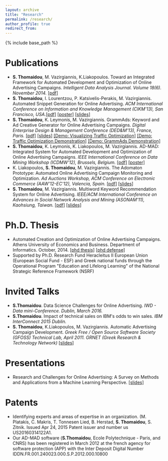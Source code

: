 ```yaml
---
layout: archive
title: "Research"
permalink: /research/
author_profile: true
redirect_from:
---
```


{% include base_path %}

Publications
======
* <b>S. Thomaidou</b>, M. Vazirgiannis, K.Liakopoulos. Toward an Integrated Framework for Automated Development and Optimization of Online Advertising Campaigns. <i>Intelligent Data Analysis Journal. Volume 18(6). November 2014.</i> [[pdf]](http://dl.acm.org/citation.cfm?id=2691107.2691119&coll=DL&dl=GUIDE)
* <b>S. Thomaidou</b>, I. Lourentzou, P. Katsivelis-Perakis, M. Vazirgiannis. Automated Snippet Generation for Online Advertising. <i>ACM International Conference on Information and Knowledge Management (CIKM'13), San Francisco, USA.</i>[[pdf]](https://matinathomaidou.github.io/files/p1841-thomaidou.pdf)
[[poster]](https://matinathomaidou.github.io/files/Poster_1437_CIKM13_Thomaidou.pdf)
[[slides]](https://matinathomaidou.github.io/files/Presentation_1437.pdf)
* <b>S. Thomaidou</b>, K. Leymonis, M. Vazirgiannis. GrammAds: Keyword and Ad Creative Generator for Online Advertising Campaigns. <i>Digital Enterprise Design & Management Conference (DED&M'13), France, Paris.</i>
[[pdf]](https://matinathomaidou.github.io/files/dedm2013_thomaidou.pdf)
[[slides]](https://matinathomaidou.github.io/files/DEDM2013_slides.pdf)
[[Demo: Visualizing Traffic Optimization]](https://vimeo.com/55846155)
[[Demo: Traffic Optimization Demonstration]](https://vimeo.com/55846086)
[[Demo: GrammAds Demonstration]](https://vimeo.com/46645462)
* <b>S. Thomaidou</b>, K. Leymonis, K. Liakopoulos, M. Vazirgiannis. AD-MAD: Integrated System for Automated Development and Optimization of Online Advertising Campaigns. <i>IEEE International Conference on Data Mining Workshop (ICDMW'12), Brussels, Belgium.</i> 
[[pdf]](https://matinathomaidou.github.io/files/ICDM12_Thomaidou_DemoD3.pdf)
[[poster]](https://matinathomaidou.github.io/files/ICDM12_Thomaidou_PosterD3.pdf)
* K. Liakopoulos, <b>S. Thomaidou</b>, M. Vazirgiannis. The Adomaton Prototype: Automated Online Advertising Campaign Monitoring and Optimization. <i>Ad Auctions Workshop, ACM Conference on Electronic Commerce (AAW'12-EC'12), Valencia, Spain.</i> 
[[pdf]](https://sites.google.com/site/adauctions2012/adomaton.pdf?attredirects=0)
[[slides]](https://matinathomaidou.github.io/files/The_Adomaton_Prototype.pdf)
* <b>S. Thomaidou</b>, M. Vazirgiannis. Multiword Keyword Recommendation System for Online Advertising. <i>IEEE/ACM International Conference on Advances in Social Network Analysis and Mining (ASONAM'11), Kaohsiung, Taiwan.</i>
[[pdf]](http://ieeexplore.ieee.org/document/5992636/)
[[slides]](https://matinathomaidou.github.io/files/ASONAM11_Thomaidou_presentation.pdf)


Ph.D. Thesis
======
* Automated Creation and Optimization of Online Advertising Campaigns. Athens University of Economics and Business. Department of Informatics. October, 2014. 
[[phd thesis]](https://matinathomaidou.github.io/files/Thomaidou_PHD_Thesis.pdf)
[[phd defense]](https://matinathomaidou.github.io/files/phd_defense_Thomaidou_presentation_30-10-14.pdf)
* Supported by Ph.D. Research Fund Heracleitus II European Union (European Social Fund - ESF) and Greek national funds through the Operational Program "Education and Lifelong Learning" of the National Strategic Reference Framework (NSRF)
  
Invited Talks
======
* <b>S.Thomaidou</b>. Data Science Challenges for Online Advertising. <i>IWD - Data mini-Conference. Dublin, March 2016.</i>
* <b>S.Thomaidou</b>. Impact of technical sales on IBM's odds to win sales. <i>IBM InterConnect 2015 Dublin.</i>
* <b>S. Thomaidou</b>, K.Liakopoulos, M. Vazirgiannis. Automatic Advertising Campaign Development. <i>Greek Free / Open Source Software Society (GFOSS) Technical Lab, April 2011. GRNET (Greek Research & Technology Network)</i>
[[slides]](https://matinathomaidou.github.io/files/opa-auto_advertizing_campain_dev.pdf)

Presentations
======
* Research and Challenges for Online Advertising: A Survey on Methods and Applications from a Machine Learning Perspective. 
[[slides]](https://matinathomaidou.github.io/files/survey_advertising_ml.pdf)
  
Patents
======
* Identifying experts and areas of expertise in an organization. (M. Platakis, C. Makris, T. Tonnesen Lied, B. Herstad, <b>S. Thomaidou</b>, S. Zitnik. Issued Apr 24, 2015 Patent issuer and number us US20160314122A1.
* Our AD-MAD software (<b>S.Thomaidou</b>, Ecole Polytechnique - Paris, and CNRS) has been registered in March 2012 at the french agency for software protection (APP) with the Inter Deposit Digital Number IDDN.FR.001.240023.000.S.P.2012.000.10800

